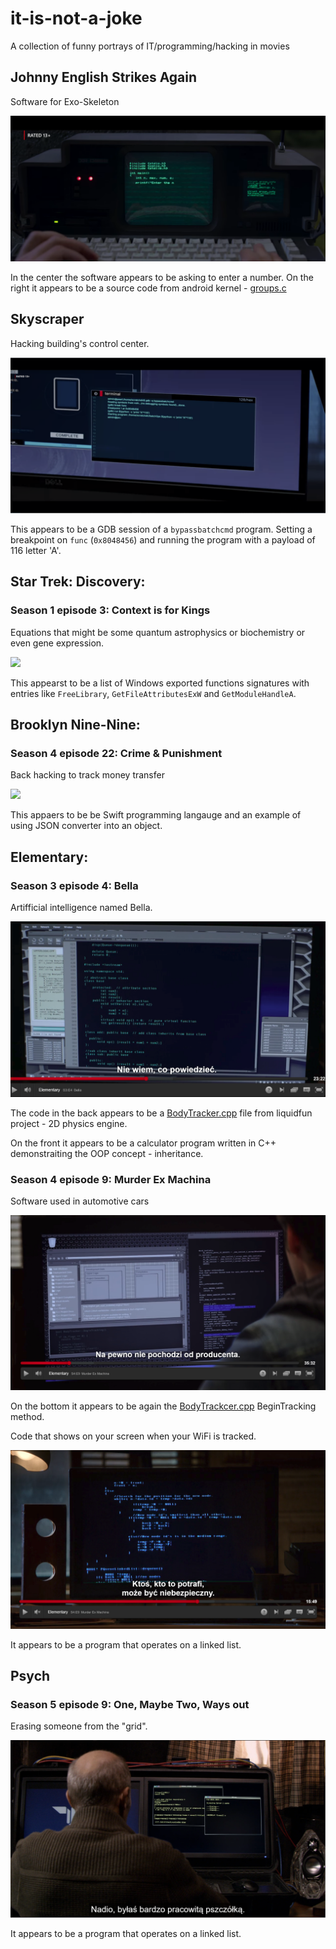 # it-is-not-a-joke
A collection of funny portrays of IT/programming/hacking in movies

## Johnny English Strikes Again
Software for Exo-Skeleton

![](images/johnny_english_strikes_again.png)

In the center the software appears to be asking to enter a number.
On the right it appears to be a source code from android kernel - [groups.c](https://android.googlesource.com/kernel/msm/+/android-msm-shiner-3.18-nougat-dr-wear-release/kernel/groups.c#13)

## Skyscraper
Hacking building's control center.

![](images/skyscraper.png)

This appears to be a GDB session of a `bypassbatchcmd` program. Setting a breakpoint on `func` (`0x8048456`) and running the program with a payload of 116 letter 'A'.

## Star Trek: Discovery:

### Season 1 episode 3: Context is for Kings
Equations that might be some quantum astrophysics or biochemistry or even gene expression.

![](images/startrek_context_is_for_kings.png)

This appearst to be a list of Windows exported functions signatures with entries like `FreeLibrary`, `GetFileAttributesExW` and `GetModuleHandleA`.

## Brooklyn Nine-Nine:

### Season 4 episode 22: Crime & Punishment
Back hacking to track money transfer

![](images/Brooklyn_99_bank_hacking.png)

This appaers to be be Swift programming langauge and an example of using JSON converter into an object.

## Elementary:

### Season 3 episode 4: Bella
Artifficial intelligence named Bella.

![](images/Elementary_bella.png)

The code in the back appears to be a [BodyTracker.cpp](https://github.com/google/liquidfun/blob/master/liquidfun/Box2D/Unittests/BodyTracker.cpp) file from liquidfun project - 2D physics engine.

On the front it appears to be a calculator program written in C++ demonstraiting the OOP concept - inheritance.

### Season 4 episode 9: Murder Ex Machina
Software used in automotive cars

![](images/Elementary_murder_ex_machina.png)

On the bottom it appears to be again the [BodyTrackcer.cpp](https://github.com/google/liquidfun/blob/master/liquidfun/Box2D/Unittests/BodyTracker.cpp#L84C16-L84C16) BeginTracking method.


Code that shows on your screen when your WiFi is tracked.

![](images/Elementary_murder_ex_machina_tracking.png)

It appears to be a program that operates on a linked list.


## Psych

### Season 5 episode 9: One, Maybe Two, Ways out
Erasing someone from the "grid".

![](images/Psych_5x09_one_maybe_two_ways_out.png)

It appears to be a program that operates on a linked list.